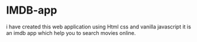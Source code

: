 # IMDB-app
i have created this web application using Html css and vanilla javascript it is an imdb app which help you to search movies online.

